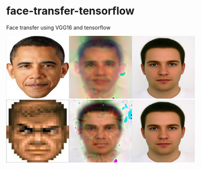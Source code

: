 # face-transfer-tensorflow
Face transfer using VGG16 and tensorflow

![result](checkpoint_10000.png?raw=true "result")
![doom](checkpoint_7000.png?raw=true "doom")
